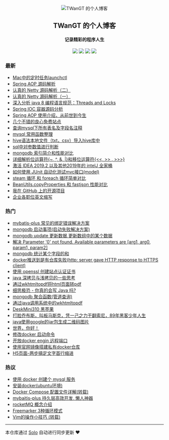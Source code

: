 <p align="center"><img alt="TWanGT 的个人博客" src="http://twangt.wang/myicon.png"></p><h2 align="center">
TWanGT 的个人博客
</h2>

<h4 align="center">记录精彩的程序人生</h4>
<p align="center"><a title="TWanGT 的个人博客" target="_blank" href="https://github.com/TWanGT/solo-blog"><img src="https://img.shields.io/github/last-commit/TWanGT/solo-blog.svg?style=flat-square&color=FF9900"></a>
<a title="GitHub repo size in bytes" target="_blank" href="https://github.com/TWanGT/solo-blog"><img src="https://img.shields.io/github/repo-size/TWanGT/solo-blog.svg?style=flat-square"></a>
<a title="Solo Version" target="_blank" href="https://github.com/b3log/solo/releases"><img src="https://img.shields.io/badge/solo-3.6.3-f1e05a.svg?style=flat-square&color=blueviolet"></a>
<a title="Hits" target="_blank" href="https://github.com/b3log/hits"><img src="https://hits.b3log.org/TWanGT/solo-blog.svg"></a></p>

### 最新

* [Mac中的定时任务launchctl](http://twangt.wang/articles/2019/11/26/1574738156995.html)
* [Spring AOP 源码解析](http://twangt.wang/articles/2019/11/21/1574326331393.html)
* [认真的 Netty 源码解析（二）](http://twangt.wang/articles/2019/11/21/1574325120419.html)
* [认真的 Netty 源码解析（一）](http://twangt.wang/articles/2019/11/21/1574325068229.html)
* [深入分析 java 8 编程语言规范：Threads and Locks](http://twangt.wang/articles/2019/11/21/1574325031088.html)
* [Spring IOC 容器源码分析](http://twangt.wang/articles/2019/11/21/1574324983414.html)
* [Spring AOP 使用介绍，从前世到今生](http://twangt.wang/articles/2019/11/21/1574324947024.html)
* [几个不错的良心免费站点](http://twangt.wang/articles/2019/11/18/1574044622112.html)
* [查询mysql下所有表名及字段名注释](http://twangt.wang/articles/2019/11/15/1573811261096.html)
* [mysql 常用函数整理](http://twangt.wang/articles/2019/11/15/1573811201105.html)
* [hive语法本地文件（txt，csv）导入hive库中](http://twangt.wang/articles/2019/11/09/1573285701073.html)
* [sql中对参数值进行判断](http://twangt.wang/articles/2019/11/09/1573267795072.html)
* [mongodb 索引简介和性能对比](http://twangt.wang/articles/2019/11/05/1572942568160.html)
* [详细解析位运算符{~, ^, &, |}和移位运算符{<<, >> ,  >>>}](http://twangt.wang/articles/2019/10/16/1571194791921.html)
* [激活 IDEA 2019.2 以及其他2019年的 intelJ 全家桶](http://twangt.wang/articles/2019/10/14/1571033607803.html)
* [如何使用 JUnit 自动化测试mvc接口(model)](http://twangt.wang/articles/2019/10/12/1570851959324.html)
* [ steam 循环 和 foreach 循环简单对比](http://twangt.wang/articles/2019/10/11/1570783962109.html)
* [BeanUtils.copyProperties 和 fastjson 性能对比](http://twangt.wang/articles/2019/10/08/1570526423397.html)
* [我在 GitHub 上的开源项目](http://twangt.wang/my-github-repos)
* [企业各职位英文缩写](http://twangt.wang/articles/2019/09/20/1568964857995.html)

### 热门

* [mybatis-plus 常见的绑定错误解决方案](http://twangt.wang/articles/2019/08/09/1565334515244.html)
* [mongodb 启动事项(启动失败解决方案)](http://twangt.wang/articles/2019/08/05/1564987199205.html)
* [mongodb update 更新数据,更新数组中的某个数据](http://twangt.wang/articles/2019/08/01/1564639209892.html)
* [解决  Parameter '0' not found. Available parameters are [arg1, arg0, param1, param2]](http://twangt.wang/articles/2019/08/09/1565338441885.html)
* [mongodb 统计某个字段的和](http://twangt.wang/articles/2019/08/01/1564639100757.html)
* [docker推送到是有仓库失败(http: server gave HTTP response to HTTPS client)](http://twangt.wang/articles/2019/08/01/1564647169510.html)
* [使用 openssl 创建站点认证证书](http://twangt.wang/articles/2019/08/02/1564715676396.html)
* [java 深拷贝与浅拷贝的一些思考](http://twangt.wang/articles/2019/08/21/1566358186937.html)
* [通过wkhtmltopdf将html页面转pdf](http://twangt.wang/articles/2019/08/14/1565763800344.html)
* [细思极恐 - 你真的会写 Java 吗?](http://twangt.wang/articles/2019/09/04/1567570306957.html)
* [mongodb 聚合函数(管道查询)](http://twangt.wang/articles/2019/08/01/1564639140699.html)
* [通过java调用系统中的wkhtmltopdf](http://twangt.wang/articles/2019/08/22/1566462502776.html)
* [DeskMini310 黑苹果](http://twangt.wang/articles/2019/07/30/1564456044182.html)
* [打脸乔布斯，叫板马斯克，凭一己之力干翻索尼，89年黑客少年人生](http://twangt.wang/articles/2019/07/22/1563797899059.html)
* [java使用google的jar包生成二维码图片](http://twangt.wang/articles/2019/07/20/1563594066224.html)
* [世界，你好！](http://twangt.wang/hello-solo)
* [修改docker 启动命令](http://twangt.wang/articles/2019/08/01/1564641887164.html)
* [开放docker engin 远程端口](http://twangt.wang/articles/2019/08/01/1564641747778.html)
* [使用官网镜像搭建私有docker仓库](http://twangt.wang/articles/2019/07/31/1564576993708.html)
* [H5页面-两步搞定文字首行缩进](http://twangt.wang/articles/2019/07/30/1564455845776.html)

### 热议

* [使用 docker 创建个 mysql 服务](http://twangt.wang/docker,容器,mysql,数据库)
* [安装docker(ubuntu环境)](http://twangt.wang/articles/2019/07/20/1563593595366.html)
* [Docker Compose 配置文件详解(转载)](http://twangt.wang/articles/2019/07/31/1564555619418.html)
* [ mybaitis-plus 持久层高效开发, 懒人神器](http://twangt.wang/articles/2019/07/30/1564455655383.html)
* [rocketMQ 概念介绍](http://twangt.wang/articles/2019/07/30/1564455929020.html)
* [Freemarker 3种循环模式](http://twangt.wang/articles/2019/07/30/1564455787984.html)
* [Vim的操作小技巧 (转载)](http://twangt.wang/articles/2019/07/30/1564455574852.html)

---

本仓库通过 [Solo](https://github.com/b3log/solo) 自动进行同步更新 ❤️ 